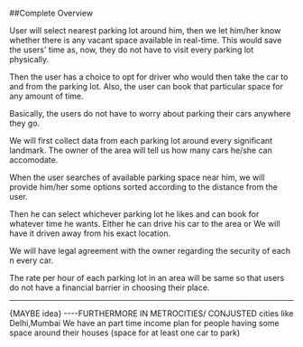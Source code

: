 ##Complete Overview


User will select nearest parking lot around him, then we let him/her know whether there
is any vacant space available in real-time.
This would save the users' time as, now, they do not have to visit every parking lot physically.

Then the user has a choice to opt for driver who would then take the car to and from the parking lot.
Also, the user can book that particular space for any amount of time.

Basically, the users do not have to worry about parking their cars anywhere they go.

We will first collect data from each parking lot around every significant landmark.
The owner of the area will tell us how many cars he/she can accomodate.

When the user searches of available parking space near him, we will provide him/her
some options sorted according to the distance from the user.

Then he can select whichever parking lot he likes and can book for whatever time he wants.
Either he can drive his car to the area or We will have it driven away from his exact location.

We will have legal agreement with the owner regarding the security of each n every car.

The rate per hour of each parking lot in an area will be same so that users do not have
a financial barrier in choosing their place.

--------------------------
{MAYBE idea}
----FURTHERMORE IN METROCITIES/ CONJUSTED cities like Delhi,Mumbai
We have an part time income plan for people having some space around their houses (space for at least one car to park)
